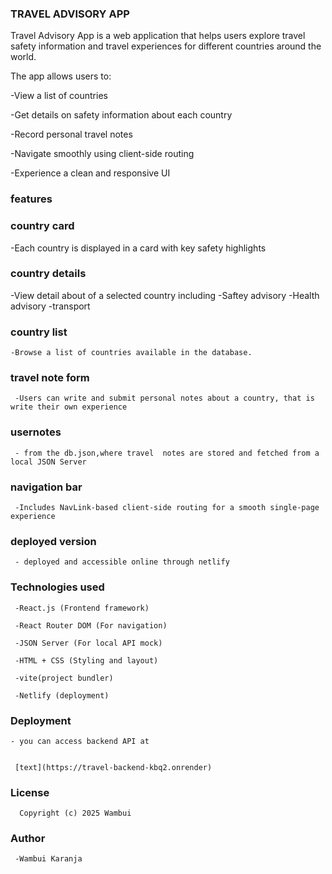 ### TRAVEL ADVISORY APP

Travel Advisory App is a web application that helps users explore travel safety information and travel experiences for different countries around the world.

The app allows users to:

  -View a list of countries

  -Get details on  safety information about each country

  -Record personal travel notes

  -Navigate smoothly using client-side routing

  -Experience a clean and responsive UI

  ### features
   ### country card
   -Each country is displayed in a card with key safety highlights

   ### country details
   -View detail about of a selected country including
       -Saftey advisory
       -Health advisory
       -transport

   ### country list

    -Browse a list of countries available in the database.
     
   ### travel note form

     -Users can write and submit personal notes about a country, that is write their own experience
   ### usernotes
     - from the db.json,where travel  notes are stored and fetched from a local JSON Server

   ### navigation bar
     -Includes NavLink-based client-side routing for a smooth single-page experience

   ### deployed version
     - deployed and accessible online through netlify


  ### Technologies used
 
     -React.js (Frontend framework)

     -React Router DOM (For navigation)

     -JSON Server (For local API mock)

     -HTML + CSS (Styling and layout)
     
     -vite(project bundler)

     -Netlify (deployment)

  ### Deployment
    - you can access backend API at

        
     [text](https://travel-backend-kbq2.onrender)


  ### License
      Copyright (c) 2025 Wambui

  ### Author
     -Wambui Karanja 

     

    
